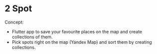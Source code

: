 # 2 Spot
Concept:
* Flutter app to save your favourite places on the map and create collections of them.
* Pick spots right on the map (Yandex Map) and sort them by creating collections.

